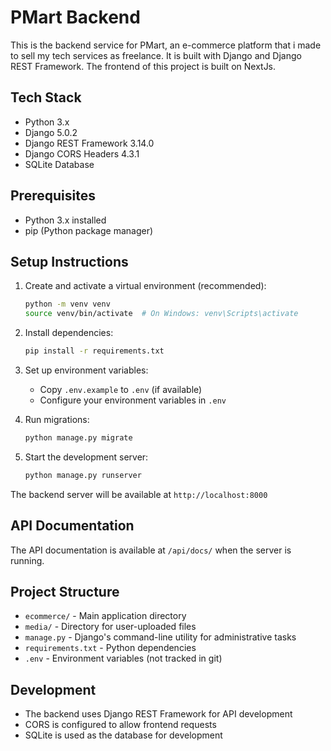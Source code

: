 # PMart Backend

This is the backend service for PMart, an e-commerce platform that i made to sell my tech services as  freelance. It is built with Django and Django REST Framework. The frontend of this project is built on NextJs.

## Tech Stack

- Python 3.x
- Django 5.0.2
- Django REST Framework 3.14.0
- Django CORS Headers 4.3.1
- SQLite Database

## Prerequisites

- Python 3.x installed
- pip (Python package manager)

## Setup Instructions

1. Create and activate a virtual environment (recommended):
   ```bash
   python -m venv venv
   source venv/bin/activate  # On Windows: venv\Scripts\activate
   ```

2. Install dependencies:
   ```bash
   pip install -r requirements.txt
   ```

3. Set up environment variables:
   - Copy `.env.example` to `.env` (if available)
   - Configure your environment variables in `.env`

4. Run migrations:
   ```bash
   python manage.py migrate
   ```

5. Start the development server:
   ```bash
   python manage.py runserver
   ```

The backend server will be available at `http://localhost:8000`

## API Documentation

The API documentation is available at `/api/docs/` when the server is running.

## Project Structure

- `ecommerce/` - Main application directory
- `media/` - Directory for user-uploaded files
- `manage.py` - Django's command-line utility for administrative tasks
- `requirements.txt` - Python dependencies
- `.env` - Environment variables (not tracked in git)

## Development

- The backend uses Django REST Framework for API development
- CORS is configured to allow frontend requests
- SQLite is used as the database for development 
